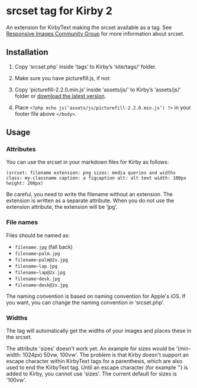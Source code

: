 # srcset tag for Kirby 2

An extension for KirbyText making the srcset available as a tag. See [Responsive Images Community Group](http://responsiveimages.org) for more information about srcset.

## Installation

1. Copy ‘srcset.php’ inside ‘tags’ to Kirby’s ‘site/tags/‘ folder.
2. Make sure you have picturefill.js, if not:

  1. Copy ‘picturefill-2.2.0.min.js’ inside ‘assets/js/' to Kirby’s ‘assets/js/‘ folder or [download the latest version](http://scottjehl.github.io/picturefill/).
  2. Place ```<?php echo js(‘assets/js/picturefill-2.2.0.min.js’) ?>``` in your footer file above ```</body>```.

## Usage

### Attributes

You can use the srcset in your markdown files for Kirby as follows:

```
(srcset: filename extension: png sizes: media queries and widths class: my-classname caption: a figcaption alt: alt text width: 100px height: 200px)
```

Be careful, you need to write the filename without an extension. The extension is written as a separate attribute. When you do not use the extension attribute, the extension will be ‘jpg’.

### File names

Files should be named as:

- ```filename.jpg``` (fall back)
- ```filename~palm.jpg```
- ```filename~palm@2x.jpg```
- ```filename~lap.jpg```
- ```filename~lap@2x.jpg```
- ```filename~desk.jpg```
- ```filename~desk@2x.jpg```

The naming convention is based on naming convention for Apple's iOS. If you want, you can change the naming convention in ‘srcset.php’.

### Widths

The tag will automatically get the widths of your images and places these in the srcset.

The attribute 'sizes' doesn't work yet. An example for sizes would be '(min-width: 1024px) 50vw, 100vw'. The problem is that Kirby doesn't support an escape character within KirbyText tags for a parenthesis, which are also used to end the KirbyText tag. Until an escape character (for example '\') is added to Kirby, you cannot use 'sizes'. The current default for sizes is '100vw'.
